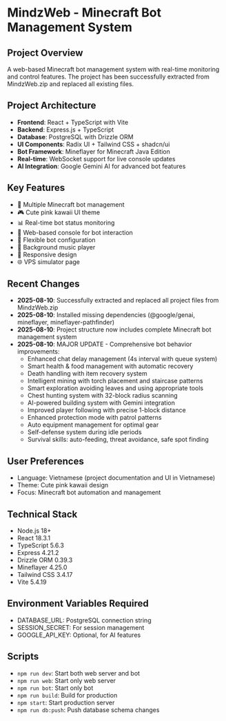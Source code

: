 # MindzWeb - Minecraft Bot Management System

## Project Overview
A web-based Minecraft bot management system with real-time monitoring and control features. The project has been successfully extracted from MindzWeb.zip and replaced all existing files.

## Project Architecture
- **Frontend**: React + TypeScript with Vite
- **Backend**: Express.js + TypeScript
- **Database**: PostgreSQL with Drizzle ORM
- **UI Components**: Radix UI + Tailwind CSS + shadcn/ui
- **Bot Framework**: Mineflayer for Minecraft Java Edition
- **Real-time**: WebSocket support for live console updates
- **AI Integration**: Google Gemini AI for advanced bot features

## Key Features
- 🤖 Multiple Minecraft bot management
- 🎮 Cute pink kawaii UI theme
- 📊 Real-time bot status monitoring
- 💬 Web-based console for bot interaction
- 🔧 Flexible bot configuration
- 🎵 Background music player
- 📱 Responsive design
- 🌐 VPS simulator page

## Recent Changes
- **2025-08-10**: Successfully extracted and replaced all project files from MindzWeb.zip
- **2025-08-10**: Installed missing dependencies (@google/genai, mineflayer, mineflayer-pathfinder)
- **2025-08-10**: Project structure now includes complete Minecraft bot management system
- **2025-08-10**: MAJOR UPDATE - Comprehensive bot behavior improvements:
  - Enhanced chat delay management (4s interval with queue system)
  - Smart health & food management with automatic recovery
  - Death handling with item recovery system
  - Intelligent mining with torch placement and staircase patterns
  - Smart exploration avoiding leaves and using appropriate tools
  - Chest hunting system with 32-block radius scanning
  - AI-powered building system with Gemini integration
  - Improved player following with precise 1-block distance
  - Enhanced protection mode with patrol patterns
  - Auto equipment management for optimal gear
  - Self-defense system during idle periods
  - Survival skills: auto-feeding, threat avoidance, safe spot finding

## User Preferences
- Language: Vietnamese (project documentation and UI in Vietnamese)
- Theme: Cute pink kawaii design
- Focus: Minecraft bot automation and management

## Technical Stack
- Node.js 18+
- React 18.3.1
- TypeScript 5.6.3
- Express 4.21.2
- Drizzle ORM 0.39.3
- Mineflayer 4.25.0
- Tailwind CSS 3.4.17
- Vite 5.4.19

## Environment Variables Required
- DATABASE_URL: PostgreSQL connection string
- SESSION_SECRET: For session management
- GOOGLE_API_KEY: Optional, for AI features

## Scripts
- `npm run dev`: Start both web server and bot
- `npm run web`: Start only web server
- `npm run bot`: Start only bot
- `npm run build`: Build for production
- `npm start`: Start production server
- `npm run db:push`: Push database schema changes
